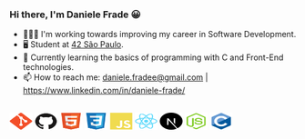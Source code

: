 ### Hi there, I'm Daniele Frade 😀

- 👩🏼‍💻 I'm working towards improving my career in Software Development.
- 🖥️ Student at [42 São Paulo](https://www.42sp.org.br/).
- 🌱 Currently learning the basics of programming with C and Front-End technologies.
- 📫 How to reach me: daniele.fradee@gmail.com | https://www.linkedin.com/in/daniele-frade/ 


<div style="display: inline_block"><br>
  <img align="center" alt="Dani-Git" height="30" width="40" src="https://github.com/devicons/devicon/blob/master/icons/git/git-original.svg">
  <img align="center" alt="Dani-Github" height="30" width="40" src="https://github.com/devicons/devicon/blob/master/icons/github/github-original.svg">
  <img align="center" alt="Dani-HTML" height="30" width="40" src="https://raw.githubusercontent.com/devicons/devicon/master/icons/html5/html5-original.svg">
  <img align="center" alt="Dani-CSS" height="30" width="40" src="https://raw.githubusercontent.com/devicons/devicon/master/icons/css3/css3-original.svg">
  <img align="center" alt="Dani-Js" height="30" width="40" src="https://raw.githubusercontent.com/devicons/devicon/master/icons/javascript/javascript-plain.svg">
  <img align="center" alt="Dani-React" height="30" width="40" src="https://raw.githubusercontent.com/devicons/devicon/master/icons/react/react-original.svg">
  <img align="center" alt="Dani-Next" height="30" width="40" src="https://github.com/devicons/devicon/blob/master/icons/nextjs/nextjs-original.svg">
  <img align="center" alt="Dani-Node" height="30" width="40" src="https://github.com/devicons/devicon/blob/master/icons/nodejs/nodejs-original.svg">
  <img align="center" alt="Dani-C" height="30" width="40" src="https://github.com/devicons/devicon/blob/master/icons/c/c-original.svg">
</div>


<!--![Snake animation](https://github.com/daniele-frade/daniele-frade/blob/output/github-contribution-grid-snake.svg)-->


